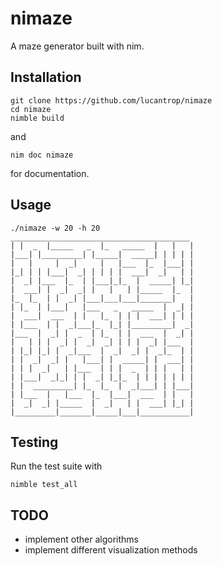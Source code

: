# nimaze

A maze generator built with nim.

## Installation
```
git clone https://github.com/lucantrop/nimaze
cd nimaze
nimble build
```
and
```
nim doc nimaze
```
for documentation.

## Usage
```
./nimaze -w 20 -h 20
________________________________________
| |  _  |_____   _  |_   _____  |   |   |
|___| |_________| |_____|  _____| | | | |
|   |     |  _|     |   |___  |_  |___| |
|_| | | |___|  _| | | | |  ___|  _|   | |
|  _| |___  |_  | |___|_|_  |  _____| |_|
|  ___| |  _|  _| |   |   | |_____  |_  |
|_  |_  | |  _| |___|___|___|_______|   |
| |_  | |___|   |___   _   _____  |  _| |
|  ___|  ___  | |   |_  | | |  ___| | | |
| |___  | |  _|___|_  |_| |_________|  _|
|___  |  _| |  _  | |_  | |  ___  |  _| |
|   | | |  _| |  _|  _| | | |  _| |___  |
| |_| |_| |  _|___  |  _|  _| |  _|_  | |
| |  _|  _| |   |___| |  _____| |  ___| |
| | |  _|   | |___  | | |  _  | | |   | |
| |___|  _|_| | |  _| |_|_  | | | | | | |
| |  _________| |_  |_  |  _|___| | |___|
| |___  |   |___  |_  |___|  ___  | |   |
|  _|  _| |_____  |  _|   | |  ___| |_| |
|_________|_______|_____|___|___________|
```

## Testing
Run the test suite with
```
nimble test_all
```

## TODO
* implement other algorithms
* implement different visualization methods
